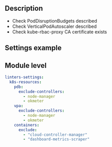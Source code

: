 ## Description

- Check PodDisruptionBudgets described
- Check VerticalPodAutoscaler described
- Check kube-rbac-proxy CA certificate exists

## Settings example

## Module level

```yaml
linters-settings:
  k8s-resources:
    pdb:
      exclude-controllers:
        - node-manager
        - okmeter
    vpa:
      exclude-controllers:
        - node-manager
        - okmeter
    containers:
      exclude:
        - "cloud-controller-manager"
        - "dashboard-metrics-scraper"
```